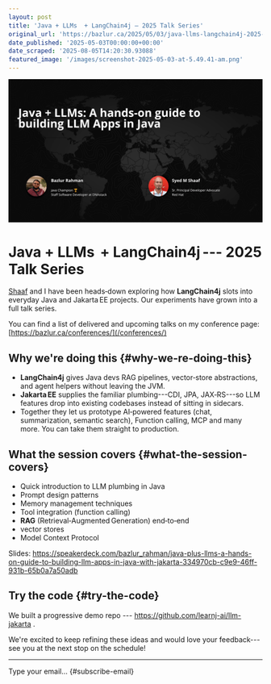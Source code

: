```yaml
---
layout: post
title: 'Java + LLMs  + LangChain4j — 2025 Talk Series'
original_url: 'https://bazlur.ca/2025/05/03/java-llms-langchain4j-2025-talk-series/'
date_published: '2025-05-03T00:00:00+00:00'
date_scraped: '2025-08-05T14:20:30.93088'
featured_image: '/images/screenshot-2025-05-03-at-5.49.41-am.png'
---
```


![](/images/screenshot-2025-05-03-at-5.49.41-am.png)

Java + LLMs  + LangChain4j --- 2025 Talk Series
===============================================

[Shaaf](https://www.linkedin.com/in/shaaf/) and I have been heads‑down exploring how **LangChain4j** slots into everyday Java and Jakarta EE projects. Our experiments have grown into a full talk series.

You can find a list of delivered and upcoming talks on my conference page: [https://bazlur.ca/conferences/](/conferences/)

Why we're doing this {#why-we-re-doing-this}
--------------------------------------------

* **LangChain4j** gives Java devs RAG pipelines, vector‑store abstractions, and agent helpers without leaving the JVM.
* **Jakarta EE** supplies the familiar plumbing---CDI, JPA, JAX‑RS---so LLM features drop into existing codebases instead of sitting in sidecars.
* Together they let us prototype AI‑powered features (chat, summarization, semantic search), Function calling, MCP and many more. You can take them straight to production.

What the session covers {#what-the-session-covers}
--------------------------------------------------

* Quick introduction to LLM plumbing in Java
* Prompt design patterns
* Memory management techniques
* Tool integration (function calling)
* **RAG** (Retrieval‑Augmented Generation) end‑to‑end
* vector stores
* Model Context Protocol

Slides: <https://speakerdeck.com/bazlur_rahman/java-plus-llms-a-hands-on-guide-to-building-llm-apps-in-java-with-jakarta-334970cb-c9e9-46ff-931b-65b0a7a50adb>

Try the code {#try-the-code}
----------------------------

We built a progressive demo repo --- <https://github.com/learnj-ai/llm-jakarta> .

We're excited to keep refining these ideas and would love your feedback---see you at the next stop on the schedule!  

*** ** * ** ***

Type your email... {#subscribe-email}
